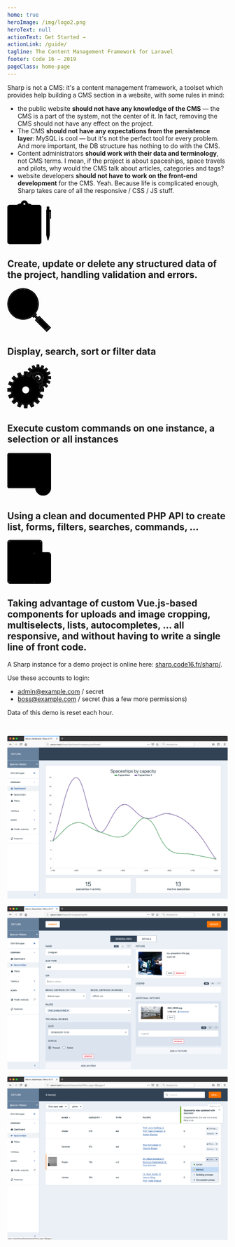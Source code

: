 ```yaml
---
home: true
heroImage: /img/logo2.png
heroText: null
actionText: Get Started →
actionLink: /guide/
tagline: The Content Management Framework for Laravel
footer: Code 16 — 2019
pageClass: home-page
---
```


Sharp is not a CMS: it's a content management framework, a toolset which provides help building a CMS section in a website, with some rules in mind:
- the public website **should not have any knowledge of the CMS** — the CMS is a part of the system, not the center of it. In fact, removing the CMS should not have any effect on the project.
- The CMS **should not have any expectations from the persistence layer**: MySQL is cool — but it's not the perfect tool for every problem. And more important, the DB structure has nothing to do with the CMS.
- Content administrators **should work with their data and terminology**, not CMS terms. I mean, if the project is about spaceships, space travels and pilots, why would the CMS talk about articles, categories and tags?
- website developers **should not have to work on the front-end development** for the CMS. Yeah. Because life is complicated enough, Sharp takes care of all the responsive / CSS / JS stuff.

<div class="mb-3 mt-4 mt-md-5 mb-md-4">
    <div class="section mb-0">
        <div class="row mx-n2">
            <div class="col-sm-6 col-md-4 col-lg-3 px-2 mb-3">
                <div class="card">
                    <svg xmlns="http://www.w3.org/2000/svg" width="100" height="100" viewBox="0 0 100 100" class="heroicon-form heroicon heroicons-lg">
                        <path class="heroicon-form-clipboard heroicon-component-accent heroicon-component-fill" d="M0 16.01A6 6 0 0 1 6 10h66a6 6 0 0 1 6 6.01v77.98a6 6 0 0 1-6 6.01H6a6 6 0 0 1-6-6.01V16.01z"></path>
                        <polygon class="heroicon-form-pages heroicon-component-fill" points="7 14 7 90 71 90 71 14"></polygon>
                        <path class="heroicon-form-clip heroicon-component-accent heroicon-component-fill" d="M24 8.9a39.7 39.7 0 0 1 7.1-2.12 8 8 0 0 1 15.8 0c2.46.5 4.83 1.2 7.1 2.13V19H24V8.9zM39 11a3 3 0 1 0 0-6 3 3 0 0 0 0 6z"></path>
                        <polygon class="heroicon-form-pen-housing heroicon-component-fill" points="90 22 99 22 99 25 96 25 96 79 93 90 90 79"></polygon>
                        <path class="heroicon-form-pen-button heroicon-component-accent heroicon-component-fill" d="M90 15h5v7s4-.24 4 0v3h-9V15z"></path>
                        <rect class="heroicon-form-pen-grip heroicon-component-accent heroicon-component-fill" width="6" height="24" x="90" y="55"></rect>
                        <path class="heroicon-shadows" d="M23 20h32v2H23v-2zM9 85h60v3H9v-3zM6 98a3.99 3.99 0 0 1-3.55-2.16c1 .73 2.22 1.16 3.54 1.16h66.02c1.32 0 2.55-.43 3.54-1.16A4 4 0 0 1 72.01 98H5.99z"></path>
                        <path class="heroicon-outline" fill-rule="nonzero" d="M55 9.33V10h17.16A6 6 0 0 1 78 16V93.99a6 6 0 0 1-6 6.01H6a6 6 0 0 1-6-6.01V16a6 6 0 0 1 6-6h17v-.67a39.7 39.7 0 0 1 8.1-2.55 8 8 0 0 1 15.8 0A39.7 39.7 0 0 1 55 9.33zM55 14h16v76H7V14h16v-2H6a4 4 0 0 0-4 4.01V94c.91 1.22 2.36 2 4 2h66c1.64 0 3.09-.78 4-2V16.01A4 4 0 0 0 72 12H55v2zM9 16v67h60V16H55v4H23v-4H9zm10.5 47a2.5 2.5 0 1 1 0-5 2.5 2.5 0 0 1 0 5zm1.5-2.5a1.5 1.5 0 1 0-3 0 1.5 1.5 0 0 0 3 0zm5-.5h24v1H26v-1zm35 7v1H17v-1h44zm-20 6v1H17v-1h24zm-24-3h40v1H17v-1zm40-41v1H17v-1h40zm-40 3h42v1H17v-1zm24 3v1H17v-1h24zM25 17v1h28v-1H25zm0-1h28v-5.34a37.7 37.7 0 0 0-6.49-1.92l-1.37-.27-.2-1.39a6 6 0 0 0-11.87 0l-.21 1.39-1.37.27A37.7 37.7 0 0 0 25 10.66V16zm14-5a3 3 0 1 1 0-6 3 3 0 0 1 0 6zm2-3a2 2 0 1 0-4 0 2 2 0 0 0 4 0zM6 98h66a4 4 0 0 0 3.55-2.16A5.96 5.96 0 0 1 72.01 97H5.99a5.96 5.96 0 0 1-3.54-1.16c.67 1.28 2 2.16 3.54 2.16zm63-13H9v1h35v1H9v1h60v-1h-6v-1h6v-1zm21-69v-2h6v7h2a2 2 0 0 1 2 2v18a1 1 0 1 1-2 0V26h-1v53l-3 12h-2l-3-12V21h1v-5zm4 0h-2v5h2v-5zm-3 8h7v-1h-7v1zm4 1h-4v30h4V25zm-4 32h4v-1h-4v1zm4 20h-4v1h4v-1zm-2 9.75L94.94 79h-3.88L93 86.75zM95 76V58h-4v18h4zM26 54h24v1H26v-1zm-6.5 3a2.5 2.5 0 1 1 0-5 2.5 2.5 0 0 1 0 5zm1.5-2.5a1.5 1.5 0 1 0-3 0 1.5 1.5 0 0 0 3 0zm5-6.5h24v1H26v-1zm-6.5 3a2.5 2.5 0 1 1 0-5 2.5 2.5 0 0 1 0 5zm1.5-2.5a1.5 1.5 0 1 0-3 0 1.5 1.5 0 0 0 3 0zm5-6.5h24v1H26v-1zm-4 .5a2.5 2.5 0 1 1-5 0 2.5 2.5 0 0 1 5 0zM19.5 44a1.5 1.5 0 1 0 0-3 1.5 1.5 0 0 0 0 3zM17 26h44v1H17v-1z"></path>
                    </svg>
                    <h2 class="section-title">
                        Create, update or delete any structured data of the project, handling validation and errors.
                    </h2>
                </div>
            </div>
            <div class="col-sm-6 col-md-4 col-lg-3 px-2 mb-3">
                <div class="card">
                    <svg xmlns="http://www.w3.org/2000/svg" width="100" height="100" viewBox="0 0 100 100" class="heroicon-magnify heroicon heroicons-lg">
                        <path class="heroicon-magnify-glass-edge heroicon-component-accent heroicon-component-fill" d="M70 36a34 34 0 1 1-68 0 34 34 0 0 1 68 0z"></path>
                        <path class="heroicon-magnify-glass heroicon-component-fill" d="M61 36a25 25 0 1 1-50 0 25 25 0 0 1 50 0z"></path>
                        <polygon class="heroicon-magnify-handle heroicon-component-fill" points="94.879 87.707 75.293 68.121 68.121 75.293 87.707 94.879"></polygon>
                        <path class="heroicon-magnify-handle-connector heroicon-component-fill" d="M63.92 58.73L65.16 60 60 65.17l-1.26-1.26a36.22 36.22 0 0 0 5.18-5.18zm-.5 5.86l1.17-1.18 4 4-1.18 1.18-4-4z"></path>
                        <path class="heroicon-magnify-handle-edge heroicon-component-accent heroicon-component-fill" d="M90 97.17l-1.59-1.58 7.18-7.18L97.17 90 90 97.17zM73 65.83l1.59 1.58-7.18 7.18L65.83 73 73 65.83z"></path>
                        <path class="heroicon-shadows" d="M6.04 37.5a30 30 0 1 1 59.93 0 30 30 0 0 0-59.93 0z"></path>
                        <path class="heroicon-outline" fill-rule="nonzero" d="M65.14 57.14l1.45 1.45L68 60l-1.41 1.41L66 62l4 4 1.59-1.59L73 63l1.41 1.41L76 66l.7.7 19.6 19.6.7.7 1.59 1.59L100 90l-1.41 1.41-7.18 7.18L90 100l-1.41-1.41L87 97l-.7-.7-19.6-19.6-.7-.7-1.59-1.59L63 73l1.41-1.41L66 70l-4-4-.59.59L60 68l-1.41-1.41-1.45-1.45h.01a36 36 0 1 1 8-8zM70 36a34 34 0 1 0-68 0 34 34 0 0 0 68 0zm-6.08 22.73a36.22 36.22 0 0 1-5.18 5.18L60 65.17 65.17 60l-1.26-1.26zm-.5 5.86l4 4 1.17-1.18-4-4-1.18 1.18zM90 97.17L97.17 90l-1.58-1.59-7.18 7.18L90 97.17zm4.88-9.46L75.29 68.12l-7.17 7.17 19.59 19.59 7.17-7.17zM73 65.83L65.83 73l1.58 1.59 7.18-7.18L73 65.83zM66 36a30 30 0 1 1-60 0 30 30 0 0 1 60 0zM36 65a29 29 0 1 0 0-58 29 29 0 0 0 0 58zm0-2a27 27 0 1 1 0-54 27 27 0 0 1 0 54zm25-27a25 25 0 1 0-50 0 25 25 0 0 0 50 0zM36 15v1a20 20 0 0 0-17.9 28.95l-.89.44A21 21 0 0 1 36 15zm37.65 61.35l.7-.7 14 14-.7.7-14-14z"></path>
                    </svg>
                    <h2 class="section-title">
                        Display, search, sort or filter data
                    </h2>
                </div>
            </div>
            <div class="col-sm-6 col-md-4 col-lg-3 px-2 mb-3">
                <div class="card">
                    <svg xmlns="http://www.w3.org/2000/svg" width="100" height="100" viewBox="0 0 100 100" class="heroicon-cog heroicon heroicons-lg">
                        <path class="heroicon-cog-front-outer heroicon-component-fill" d="M39.17 26.08l.13-1.6.54-6.48h4.32l.54 6.49.13 1.6 1.59.21a31 31 0 0 1 3.61.72l1.53.4.74-1.4 3.05-5.8 3.98 1.68-2.03 6.14-.5 1.53 1.4.82c1.08.64 2.08 1.31 3.09 2.07l1.27.97 1.23-1.03 4.97-4.21 3.05 3.05-4.2 4.97-1.04 1.23.97 1.27c.75 1 1.41 1.98 2.04 3.06l.8 1.36 1.52-.47 6.26-1.94 1.62 4L74 47.65l-1.44.72.4 1.57c.32 1.2.55 2.39.73 3.65l.22 1.59 1.6.13 6.48.54v4.32l-6.49.54-1.6.13-.21 1.59a31 31 0 0 1-.72 3.61l-.4 1.53 1.4.74 5.8 3.05-1.68 3.98-6.14-2.03-1.53-.5-.82 1.4a31.2 31.2 0 0 1-2.07 3.09l-.97 1.27 1.03 1.23 4.21 4.97-3.05 3.05-4.97-4.2-1.23-1.04-1.27.97a31.2 31.2 0 0 1-3.06 2.04l-1.36.8.47 1.52 1.94 6.26-4 1.62L52.35 90l-.72-1.44-1.57.4c-1.2.32-2.39.55-3.65.73l-1.59.22-.13 1.6-.54 6.48h-4.32l-.54-6.49-.13-1.6-1.59-.21a31 31 0 0 1-3.61-.72l-1.53-.4-.74 1.4-3.05 5.8-3.98-1.68 2.03-6.14.5-1.53-1.4-.82a31.2 31.2 0 0 1-3.09-2.07l-1.27-.97-1.23 1.03-4.97 4.21-3.05-3.05 4.2-4.97 1.04-1.23-.97-1.27c-.76-1-1.43-2-2.07-3.1l-.82-1.39-1.53.5-6.14 2.03-1.69-3.98 5.8-3.05 1.4-.74-.4-1.53a31 31 0 0 1-.7-3.61l-.23-1.59-1.6-.13L2 60.16v-4.32l6.49-.54 1.6-.13.21-1.59a31 31 0 0 1 .72-3.61l.4-1.53-1.4-.74-5.8-3.05 1.68-3.98 6.14 2.03 1.53.5.82-1.4a31.2 31.2 0 0 1 2.07-3.09l.97-1.27-1.03-1.23-4.21-4.97 3.05-3.05 4.97 4.2 1.23 1.04 1.27-.97c1-.75 1.98-1.41 3.06-2.05l1.36-.8-.47-1.51-1.94-6.26 4-1.62L31.65 26l.72 1.44 1.57-.4c1.2-.32 2.39-.55 3.65-.73l1.59-.22zM42 72a14 14 0 1 0 0-28 14 14 0 0 0 0 28z"></path>
                        <path class="heroicon-cog-front-inner heroicon-component-fill" d="M42 72a14 14 0 1 1 0-28 14 14 0 0 1 0 28zm0-5a9 9 0 1 0 0-18 9 9 0 0 0 0 18z"></path>
                        <path class="heroicon-cog-back-outer heroicon-component-accent heroicon-component-fill" d="M76.87 9.03l-1.53-.38c-.7-.17-1.38-.3-2.11-.41L71.66 8l-.13-1.58L71.16 2h-2.32l-.37 4.42L68.34 8l-1.57.24c-.73.1-1.4.24-2.11.41l-1.53.38-.73-1.39-2.08-3.95-2.13.9 1.37 4.2.5 1.51-1.37.82c-.63.38-1.2.77-1.8 1.2l-1.27.95-1.21-1.02-3.39-2.87-1.64 1.64 2.87 3.39 1.02 1.21-.94 1.27c-.44.6-.83 1.17-1.2 1.8l-.83 1.37-1.52-.5-2.55-.84.25 3.07 1.16.61 1.4.73-.39 1.52c.64.13 1.26.27 1.88.43l3.9-7.43 7.2 3.06a12.5 12.5 0 0 1 17.7 17.6l3 7.37-7.42 3.74c.16.64.31 1.28.44 1.93l1.55-.4.72 1.43.58 1.14 3.04.25-.8-2.6-.47-1.49 1.34-.8c.64-.39 1.2-.77 1.8-1.2l1.27-.95 1.21 1.02 3.39 2.87 1.64-1.64-2.87-3.39-1.02-1.21.94-1.27c.44-.6.83-1.17 1.2-1.8l.83-1.37 1.52.5 4.18 1.37.9-2.13-3.94-2.08-1.4-.73.39-1.52c.17-.71.3-1.39.41-2.12l.24-1.57 1.58-.13 4.42-.37v-2.32l-4.42-.37-1.58-.13-.24-1.57c-.1-.74-.24-1.41-.42-2.12l-.38-1.55 1.42-.72 3.94-1.99-.87-2.15-4.27 1.33-1.5.46-.8-1.34a21.2 21.2 0 0 0-1.2-1.8l-.95-1.27 1.02-1.21 2.87-3.39-1.64-1.64-3.39 2.87-1.21 1.02-1.27-.94c-.6-.44-1.17-.83-1.8-1.2l-1.37-.83.5-1.52L81.8 4.6l-2.13-.9-2.08 3.94-.73 1.4z"></path>
                        <path class="heroicon-cog-back-inner heroicon-component-accent heroicon-component-fill" d="M59.2 28.67l2-6.08A11.5 11.5 0 1 1 77.29 38.9l-5.97 1.85c-.57-.96-1.18-1.89-1.84-2.78l.02.01.51.02a8 8 0 1 0-7.98-7.49l.13.1c-.95-.7-1.93-1.35-2.95-1.94z"></path>
                        <path class="heroicon-shadows" d="M55.86 56a16 16 0 0 0-27.72 0 14 14 0 0 1 27.72 0zm4.16-29.82l1.19-3.6a11.5 11.5 0 0 1 20.06 5.1 13.98 13.98 0 0 0-21.25-1.5z"></path>
                        <path class="heroicon-outline" fill-rule="nonzero" d="M49.4 17.66c.41-.67.85-1.33 1.32-1.96l-4.05-4.8 4.24-4.23 4.8 4.05c.62-.47 1.28-.9 1.95-1.31l-1.95-5.93 5.52-2.35 2.94 5.58c.76-.19 1.53-.34 2.3-.45L67 0h6l.52 6.26c.78.11 1.55.26 2.3.45l2.95-5.58 5.52 2.35-1.95 5.93c.67.4 1.33.84 1.96 1.31l4.8-4.05 4.23 4.24-4.05 4.8c.46.62.9 1.27 1.3 1.95l6.03-1.87 2.25 5.56-5.58 2.81c.2.76.35 1.53.46 2.32L100 27v6l-6.26.52c-.11.78-.26 1.55-.45 2.3l5.58 2.95-2.35 5.52-5.93-1.95c-.4.67-.84 1.33-1.31 1.96l4.05 4.8-4.24 4.23-4.8-4.05c-.62.46-1.27.9-1.95 1.3l1.05 3.37.61.05v1.92l.21.7-.21.08V62l-8.32.7c-.18 1.3-.44 2.58-.76 3.83l7.43 3.9-3.13 7.37-7.89-2.6a34.05 34.05 0 0 1-2.2 3.3l5.4 6.37-5.66 5.66-6.38-5.4a34.03 34.03 0 0 1-3.24 2.18l2.48 8.01-7.41 3-3.74-7.41c-1.27.33-2.57.59-3.89.77L46 100h-8l-.7-8.32c-1.3-.18-2.58-.44-3.83-.76l-3.9 7.43-7.37-3.13 2.6-7.89a34.05 34.05 0 0 1-3.3-2.2l-6.37 5.4-5.66-5.66 5.4-6.38a34.05 34.05 0 0 1-2.2-3.29l-7.89 2.6-3.13-7.36 7.43-3.91a33.83 33.83 0 0 1-.76-3.84L0 62v-8l8.32-.7c.18-1.3.44-2.58.76-3.83l-7.43-3.9 3.13-7.37 7.89 2.6c.67-1.14 1.4-2.24 2.2-3.3l-5.4-6.37 5.66-5.66 6.38 5.4a34.03 34.03 0 0 1 3.24-2.18l-2.48-8.01 7.41-3 3.74 7.41c1.27-.33 2.57-.59 3.89-.77L38 16h5.35l.13-.29.88.29H46l.05.56 3.36 1.1zm-10.23 8.42l-1.59.22c-1.26.18-2.44.41-3.65.73l-1.57.4-.72-1.44-2.91-5.77-4 1.62 1.93 6.26.47 1.51-1.36.8a31.2 31.2 0 0 0-3.06 2.05l-1.27.97-1.23-1.03-4.97-4.21-3.05 3.05 4.2 4.97 1.04 1.23-.97 1.27c-.76 1-1.43 2-2.07 3.1l-.82 1.39-1.53-.5-6.14-2.03-1.69 3.98 5.8 3.05 1.4.74-.4 1.53a31 31 0 0 0-.7 3.61l-.23 1.59-1.6.13-6.48.54v4.32l6.49.54 1.6.13.21 1.59a31 31 0 0 0 .72 3.61l.4 1.53-1.4.74-5.8 3.05 1.68 3.98 6.14-2.03 1.53-.5.82 1.4a31.2 31.2 0 0 0 2.07 3.09l.97 1.27-1.03 1.23-4.21 4.97 3.05 3.05 4.97-4.2 1.23-1.04 1.27.97c1 .76 2 1.43 3.1 2.07l1.39.82-.5 1.53-2.03 6.14 3.98 1.69 3.05-5.8.74-1.4 1.53.4a31 31 0 0 0 3.61.7l1.59.23.13 1.6.54 6.48h4.32l.54-6.49.13-1.6 1.59-.21c1.26-.18 2.44-.41 3.65-.73l1.57-.4.72 1.44 2.91 5.77 4-1.62-1.93-6.26-.47-1.51 1.36-.8a31.2 31.2 0 0 0 3.06-2.05l1.27-.97 1.23 1.03 4.97 4.21 3.05-3.05-4.2-4.97-1.04-1.23.97-1.27c.76-1 1.43-2 2.07-3.1l.82-1.39 1.53.5 6.14 2.03 1.69-3.98-5.8-3.05-1.4-.74.4-1.53a31 31 0 0 0 .7-3.61l.23-1.59 1.6-.13 6.48-.54v-4.32l-6.49-.54-1.6-.13-.21-1.59c-.18-1.26-.41-2.44-.73-3.65l-.4-1.57 1.44-.72 5.77-2.91-1.62-4-6.26 1.93-1.51.47-.8-1.36a31.2 31.2 0 0 0-2.05-3.06l-.97-1.27 1.03-1.23 4.21-4.97-3.05-3.05-4.97 4.2-1.23 1.04-1.27-.97c-1-.76-2-1.43-3.1-2.07l-1.39-.82.5-1.53 2.03-6.14-3.98-1.69-3.05 5.8-.74 1.4-1.53-.4a31 31 0 0 0-3.61-.7l-1.59-.23-.13-1.6-.54-6.48h-4.32l-.54 6.49-.13 1.6zM42 43.5a14.5 14.5 0 1 1 0 29 14.5 14.5 0 0 1 0-29zM28.5 58a13.5 13.5 0 1 0 27 0 13.5 13.5 0 0 0-27 0zM52 58a10 10 0 1 1-20 0 10 10 0 0 1 20 0zm-2 0a8 8 0 1 0-16 0 8 8 0 0 0 16 0zM76.87 9.03l-1.53-.38c-.7-.17-1.38-.3-2.11-.41L71.66 8l-.13-1.58L71.16 2h-2.32l-.37 4.42L68.34 8l-1.57.24c-.73.1-1.4.24-2.11.41l-1.53.38-.73-1.39-2.08-3.95-2.13.9 1.37 4.2.5 1.51-1.37.82c-.63.38-1.2.77-1.8 1.2l-1.27.95-1.21-1.02-3.39-2.87-1.64 1.64 2.87 3.39 1.02 1.21-.94 1.27c-.44.6-.83 1.17-1.2 1.8l-.83 1.37-1.52-.5-2.55-.84.25 3.07 1.16.61 1.4.73-.39 1.52c.64.13 1.26.27 1.88.43l3.9-7.43 7.2 3.06a12.5 12.5 0 0 1 17.7 17.6l3 7.37-7.42 3.74c.16.64.31 1.28.44 1.93l1.55-.4.72 1.43.58 1.14 3.04.25-.8-2.6-.47-1.49 1.34-.8c.64-.39 1.2-.77 1.8-1.2l1.27-.95 1.21 1.02 3.39 2.87 1.64-1.64-2.87-3.39-1.02-1.21.94-1.27c.44-.6.83-1.17 1.2-1.8l.83-1.37 1.52.5 4.18 1.37.9-2.13-3.94-2.08-1.4-.73.39-1.52c.17-.71.3-1.39.41-2.12l.24-1.57 1.58-.13 4.42-.37v-2.32l-4.42-.37-1.58-.13-.24-1.57c-.1-.74-.24-1.41-.42-2.12l-.38-1.55 1.42-.72 3.94-1.99-.87-2.15-4.27 1.33-1.5.46-.8-1.34a21.2 21.2 0 0 0-1.2-1.8l-.95-1.27 1.02-1.21 2.87-3.39-1.64-1.64-3.39 2.87-1.21 1.02-1.27-.94c-.6-.44-1.17-.83-1.8-1.2l-1.37-.83.5-1.52L81.8 4.6l-2.13-.9-2.08 3.94-.73 1.4zM46.69 24.27l.02-.1-.03-.02v.12zm12.51 4.4c1.02.6 2 1.24 2.95 1.94l-.13-.1a8 8 0 1 1 7.47 7.47l-.02-.01c.66.9 1.27 1.82 1.84 2.78l5.97-1.85A11.5 11.5 0 1 0 61.2 22.59l-2 6.08zM76 30a6 6 0 0 0-11.99-.42l4.86-4.1 5.66 5.65-4.11 4.86A6 6 0 0 0 76 30zm-.14 23.32l-.02-.04-.1.03.12.01z"></path>
                    </svg>
                    <h2 class="section-title">
                        Execute custom commands on one instance, a selection or all instances
                    </h2>
                </div>
            </div>
            <div class="col-sm-6 col-md-4 col-lg-3 px-2 mb-3">
                <div class="card">
                    <svg xmlns="http://www.w3.org/2000/svg" width="100" height="100" viewBox="0 0 100 100" class="heroicon-code heroicon heroicon-lg">
                        <path class="heroicon-code-interface heroicon-component-fill" d="M0 18h100v59.997c0 2.21-1.8 4.003-3.997 4.003H3.997C1.79 82 0 80.205 0 77.997V18z"></path>
                        <path class="heroicon-code-side heroicon-component-fill" d="M1 17h7v64H4.01C2.346 81 1 79.663 1 78V17z"></path>
                        <path class="heroicon-code-menu-bar heroicon-component-accent heroicon-component-fill" d="M0 5.996C0 3.79 1.8 2 3.997 2h92.006C98.21 2 100 3.79 100 5.996V18H0V5.996z"></path>
                        <circle class="heroicon-code-circle heroicon-component-accent heroicon-component-fill" cx="82" cy="81" r="18"></circle>
                        <path class="heroicon-code-symbol heroicon-component-fill" d="M76.707 80.293L76 81l.707.707 3.586 3.586L81 86l-.707.707-1.586 1.586L78 89l-.707-.707-6.586-6.586L70 81l.707-.707 6.586-6.586L78 73l.707.707 1.586 1.586L81 76l-.707.707-3.586 3.586zm7-3.586L83 76l.707-.707 1.586-1.586L86 73l.707.707 6.586 6.586L94 81l-.707.707-6.586 6.586L86 89l-.707-.707-1.586-1.586L83 86l.707-.707 3.586-3.586L88 81l-.707-.707-3.586-3.586z"></path>
                        <path class="heroicon-outline" fill-rule="nonzero" d="M3.997 2h92.006C98.21 2 100 3.783 100 5.995v72.01c0 .328-.04.647-.115.952.076.67.115 1.352.115 2.043 0 9.94-8.06 18-18 18-9.606 0-17.454-7.524-17.973-17H3.997C1.79 82 0 80.217 0 78.005V5.995C0 3.788 1.8 2 3.997 2zM82 63c6.966 0 13.007 3.957 16 9.746V18H9v62h55.027c.52-9.476 8.367-17 17.973-17zm16-51V5.995C98 4.89 97.108 4 96.003 4H3.997C2.9 4 2 4.897 2 5.995V12h16l6-6h18l6 6h50zM2 14v2h96v-2H47.172l-6-6H24.828l-6 6H2zm0 4v60.005C2 79.11 2.892 80 3.997 80H7V18H2zm80 79c8.837 0 16-7.163 16-16s-7.163-16-16-16-16 7.163-16 16 7.163 16 16 16zM11 20h4v1h-4v-1zm14 0v1h-8v-1h8zm2 0h6v1h-6v-1zm20 0v1H35v-1h12zm-26 3v1H11v-1h10zm8 0v1h-6v-1h6zm10 0v1h-8v-1h8zm14 1H41v-1h12v1zm2-1h6v1h-6v-1zm-34 4h-8v-1h8v1zm2-1h6v1h-6v-1zm18 0v1H31v-1h10zm2 0h6v1h-6v-1zm16 1h-8v-1h8v1zm-40 2v1h-4v-1h4zm10 1h-8v-1h8v1zm2-1h10v1H31v-1zm24 1H43v-1h12v1zm10-1v1h-8v-1h8zm10 0v1h-8v-1h8zM25 56v1h-8v-1h8zm-4 4h-4v-1h4v1zm10-1v1h-8v-1h8zm12 0v1H33v-1h10zm2 0h10v1H45v-1zm-18-3h10v1H27v-1zm20 0v1h-8v-1h8zm8 0v1h-6v-1h6zm2 0h10v1H57v-1zm18 0v1h-6v-1h6zm2 0h10v1H77v-1zm19 0v1h-7v-1h7zM21 32v1h-6v-1h6zm12 0v1H23v-1h10zm-16 3h7v1h-7v-1zm5 18v1h-7v-1h7zm-7 9h9v1h-9v-1zm5 3v1h-5v-1h5zm-3 3h7v1h-7v-1zm16 0v1h-7v-1h7zm12 0v1H35v-1h10zm8 0v1h-6v-1h6zm-32 3v1h-6v-1h6zm-8 3h6v1h-6v-1zm4 3v1h-6v-1h6zm10 1h-8v-1h8v1zm10-1v1h-8v-1h8zm-9-11h-6v-1h6v1zm2-1h8v1h-8v-1zm0-27v1H19v-1h11zm2 0h8v1h-8v-1zm-7 3v1h-8v-1h8zm-10 3h6v1h-6v-1zm8 6v1h-8v-1h8zm6 0v1h-4v-1h4zm0-6v1h-6v-1h6zm-12 3h10v1H17v-1zm18 0v1h-6v-1h6zm2 0h4v1h-4v-1zm8-15v1H35v-1h10zM6 10c-1.105 0-2-.895-2-2s.895-2 2-2 2 .895 2 2-.895 2-2 2zm7-2c0 1.105-.895 2-2 2s-2-.895-2-2 .895-2 2-2 2 .895 2 2zm3 2c-1.105 0-2-.895-2-2s.895-2 2-2 2 .895 2 2-.895 2-2 2zM4 20h1v1H4v-1zm1 3v1H4v-1h1zm-1 3h1v1H4v-1zm1 3v1H4v-1h1zm-1 3h1v1H4v-1zm1 3v1H4v-1h1zm-1 3h1v1H4v-1zm1 3v1H4v-1h1zm-1 3h1v1H4v-1zm1 3v1H4v-1h1zm-1 3h1v1H4v-1zm1 3v1H4v-1h1zm-1 3h1v1H4v-1zm1 3v1H4v-1h1zm-1 3h1v1H4v-1zm1 3v1H4v-1h1zm-1 3h1v1H4v-1zm1 3v1H4v-1h1zm-1 3h1v1H4v-1zm1 3v1H4v-1h1zm63 4c0-7.732 6.268-14 14-14v1c-7.18 0-13 5.82-13 13 0 1.652.308 3.232.87 4.686l-.908.425C68.342 84.53 68 82.805 68 81zm8.707-.707L76 81l.707.707 3.586 3.586L81 86l-.707.707-1.586 1.586L78 89l-.707-.707-6.586-6.586L70 81l.707-.707 6.586-6.586L78 73l.707.707 1.586 1.586L81 76l-.707.707-3.586 3.586zM79.587 86l-4.294-4.293-.707-.707.707-.707L79.586 76 78 74.414 71.414 81 78 87.586 79.586 86zm4.12-9.293L83 76l.707-.707 1.586-1.586L86 73l.707.707 6.586 6.586L94 81l-.707.707-6.586 6.586L86 89l-.707-.707-1.586-1.586L83 86l.707-.707 3.586-3.586L88 81l-.707-.707-3.586-3.586zm5 5L84.414 86 86 87.586 92.586 81 86 74.414 84.414 76l4.293 4.293.707.707-.707.707z"></path>
                    </svg>
                    <h2 class="section-title">
                        Using a clean and documented PHP API to create list, forms, filters, searches, commands, ...
                    </h2>
                </div>
            </div>
            <div class="col-md-8 col-lg-12 px-2 mb-3">
                <div class="card">
                    <div class="row align-items-center">
                         <div class="col-lg-3">
                              <svg xmlns="http://www.w3.org/2000/svg" width="100" height="100" viewBox="0 0 100 100" class="heroicon-devices heroicon heroicons-lg">
                                  <path class="heroicon-devices-tablet-edge-outer heroicon-component-accent heroicon-component-fill" d="M6 2h68a4 4 0 0 1 4 4v22h-1V6a3 3 0 0 0-3-3H6a3 3 0 0 0-3 3v88a3 3 0 0 0 3 3h52.8c.21.36.45.7.73 1H6a4 4 0 0 1-4-4V6a4 4 0 0 1 4-4z"></path>
                                  <path class="heroicon-devices-tablet-edge-inner heroicon-component-accent heroicon-component-fill" d="M58.34 96a5.99 5.99 0 0 1-.34-2v-5H7V11h66v17h3V6a2 2 0 0 0-2-2H6a2 2 0 0 0-2 2v88c0 1.1.9 2 2 2h52.34z"></path>
                                  <path class="heroicon-devices-tablet-screen heroicon-component-fill" d="M72 28V12H8v76h50V34a6 6 0 0 1 6-6h8z"></path>
                                  <path class="heroicon-devices-tablet-button heroicon-component-fill" d="M43.5 92h-7a.5.5 0 0 0 0 1h7a.5.5 0 0 0 0-1z"></path>
                                  <path class="heroicon-devices-phone-edge-outer heroicon-component-accent heroicon-component-fill" d="M64 30h30a4 4 0 0 1 4 4v60a4 4 0 0 1-4 4H64a4 4 0 0 1-4-4V34a4 4 0 0 1 4-4z"></path>
                                  <path class="heroicon-devices-phone-edge-inner heroicon-component-accent heroicon-component-fill" d="M94 32H64a2 2 0 0 0-2 2v60c0 1.1.9 2 2 2h30a2 2 0 0 0 2-2V34a2 2 0 0 0-2-2z"></path>
                                  <polygon class="heroicon-devices-phone-screen heroicon-component-fill" points="64 40 94 40 94 88 64 88"></polygon>
                                  <path class="heroicon-devices-phone-button heroicon-component-fill" d="M75.5 92h7a.5.5 0 0 1 0 1h-7a.5.5 0 0 1 0-1z"></path>
                                  <path class="heroicon-shadows" d="M64 28h-5a6 6 0 0 0-6 6v66h11v-.08A6 6 0 0 1 59 94V34a6 6 0 0 1 5-5.92V28z"></path>
                                  <path class="heroicon-outline" fill-rule="nonzero" d="M64 100H6a6 6 0 0 1-6-6V6a6 6 0 0 1 6-6h68a6 6 0 0 1 6 6v22h14a6 6 0 0 1 6 6v60a6 6 0 0 1-6 6H64zM6 2a4 4 0 0 0-4 4v88a4 4 0 0 0 4 4h53.53c-.28-.3-.52-.64-.73-1H6a3 3 0 0 1-3-3V6a3 3 0 0 1 3-3h68a3 3 0 0 1 3 3v22h1V6a4 4 0 0 0-4-4H6zm52.34 94a5.99 5.99 0 0 1-.34-2v-5H7V11h66v17h3V6a2 2 0 0 0-2-2H6a2 2 0 0 0-2 2v88c0 1.1.9 2 2 2h52.34zM72 28V12H8v76h50V34a6 6 0 0 1 6-6h8zm-8 2a4 4 0 0 0-4 4v60a4 4 0 0 0 4 4h30a4 4 0 0 0 4-4V34a4 4 0 0 0-4-4H64zm0 1h30a3 3 0 0 1 3 3v60a3 3 0 0 1-3 3H64a3 3 0 0 1-3-3V34a3 3 0 0 1 3-3zm30 1H64a2 2 0 0 0-2 2v60c0 1.1.9 2 2 2h30a2 2 0 0 0 2-2V34a2 2 0 0 0-2-2zm-31 7h32v50H63V39zm1 1v48h30V40H64zM37 7h6v1h-6V7zm-.5 84h7a1.5 1.5 0 0 1 0 3h-7a1.5 1.5 0 0 1 0-3zm7 1h-7a.5.5 0 0 0 0 1h7a.5.5 0 0 0 0-1zm.95-54.78l-10 20-.9-.44 10-20 .9.44zm1 6l-6 12-.9-.44 6-12 .9.44zm27.1 28.56l10-20 .9.44-10 20-.9-.44zm5.9-1.56l-.9-.44 6-12 .9.44-6 12zM74 92.5c0-.83.67-1.5 1.5-1.5h7a1.5 1.5 0 0 1 0 3h-7a1.5 1.5 0 0 1-1.5-1.5zm1.5-.5a.5.5 0 0 0 0 1h7a.5.5 0 0 0 0-1h-7zM82 35v1h-6v-1h6z"></path>
                              </svg>
                         </div>
                         <div class="col-lg-9">
                              <h2 class="section-title mt-lg-0" style="text-align: left">
                                  Taking advantage of custom Vue.js-based components for uploads and image cropping,
                                  multiselects, lists, autocompletes, ... all responsive, and without having to write a
                                  single line of front code.
                              </h2>
                         </div>
                    </div>
                </div>
            </div>
        </div>
    </div>
</div>

A Sharp instance for a demo project is online here: [sharp.code16.fr/sharp/](http://sharp.code16.fr/sharp/). 

Use these accounts to login:
- admin@example.com / secret
- boss@example.com / secret (has a few more permissions)

Data of this demo is reset each hour. 

<br>

![Dashboard](./img/dashboard.png)

![Entity form](./img/form.png)

![Entity list](./img/list.png)